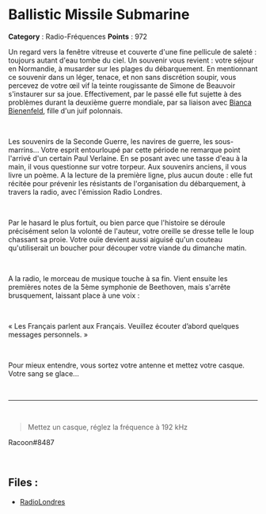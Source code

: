 # Ballistic Missile Submarine

**Category** : Radio-Fréquences
**Points** : 972

Un regard vers la fenêtre vitreuse et couverte d'une fine pellicule de saleté : toujours autant d'eau tombe du ciel. Un souvenir vous revient : votre séjour en Normandie, à musarder sur les plages du débarquement. En mentionnant ce souvenir dans un léger, tenace, et non sans discrétion soupir, vous percevez de votre œil vif la teinte rougissante de Simone de Beauvoir s'instaurer sur sa joue. Effectivement, par le passé elle fut sujette à des problèmes durant la deuxième guerre mondiale, par sa liaison avec [Bianca Bienenfeld](https://fr.wikipedia.org/wiki/Bianca_Lamblin), fille d'un juif polonnais.

<p class="space">&nbsp;</p>

Les souvenirs de la Seconde Guerre, les navires de guerre, les sous-marrins... Votre esprit entourloupé par cette période ne remarque point l'arrivé d'un certain Paul Verlaine. En se posant avec une tasse d'eau à la main, il vous questionne sur votre torpeur. Aux souvenirs anciens, il vous livre un poème. A la lecture de la première ligne, plus aucun doute : elle fut récitée pour prévenir les résistants de l'organisation du débarquement, à travers la radio, avec l'émission Radio Londres.

<p class="space">&nbsp;</p>

Par le hasard le plus fortuit, ou bien parce que l'histoire se déroule précisément selon la volonté de l'auteur, votre oreille se dresse telle le loup chassant sa proie. Votre ouïe devient aussi aiguisé qu'un couteau qu'utiliserait un boucher pour découper votre viande du dimanche matin. 

<p class="space">&nbsp;</p>

A la radio, le morceau de musique touche à sa fin. Vient ensuite les premières notes de la 5ème symphonie de Beethoven, mais s'arrête brusquement, laissant place à une voix :

<p class="space">&nbsp;</p>

« Les Français parlent aux Français. Veuillez écouter d’abord quelques messages personnels. »

<p class="space">&nbsp;</p>

Pour mieux entendre, vous sortez votre antenne et mettez votre casque. Votre sang se glace... 

<p class="space">&nbsp;</p>

***
<p class="space">&nbsp;</p>

> Mettez un casque, réglez la fréquence à 192 kHz

<div class="author">Racoon#8487</div>

<p class="space">&nbsp;</p>

## Files : 
 - [RadioLondres](./RadioLondres)


